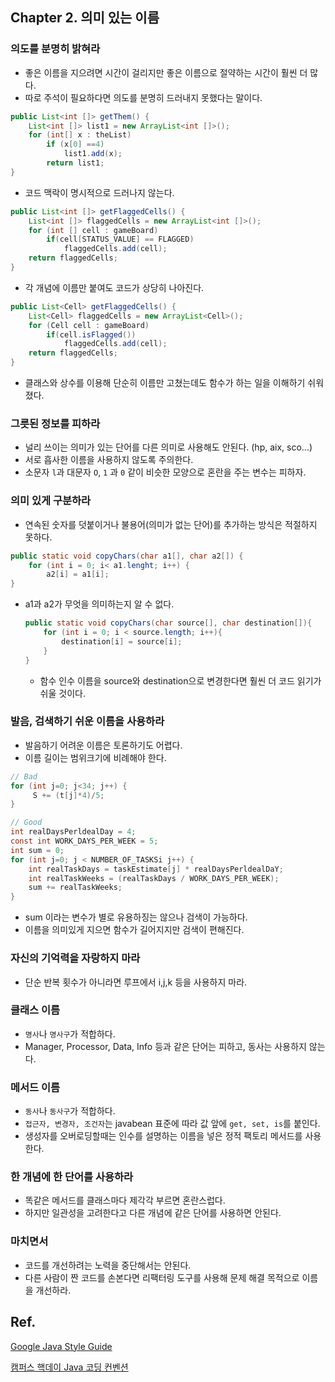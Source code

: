 ## Chapter 2. 의미 있는 이름

### 의도를 분명히 밝혀라

- 좋은 이름을 지으려면 시간이 걸리지만 좋은 이름으로 절약하는 시간이 훨씬 더 많다.
- 따로 주석이 필요하다면 의도를 분명히 드러내지 못했다는 말이다.

```java
public List<int []> getThem() {
	List<int []> list1 = new ArrayList<int []>();
	for (int[] x : theList)
		if (x[0] ==4)
			list1.add(x);
		return list1;
}
```

- 코드 맥락이 명시적으로 드러나지 않는다.

```java
public List<int []> getFlaggedCells() {
	List<int []> flaggedCells = new ArrayList<int []>();
	for (int [] cell : gameBoard)
		if(cell[STATUS_VALUE] == FLAGGED)
			flaggedCells.add(cell);
	return flaggedCells;
}
```

- 각 개념에 이름만 붙여도 코드가 상당히 나아진다.

```java
public List<Cell> getFlaggedCells() {
	List<Cell> flaggedCells = new ArrayList<Cell>();
	for (Cell cell : gameBoard)
		if(cell.isFlagged())
			flaggedCells.add(cell);
	return flaggedCells;
}
```

- 클래스와 상수를 이용해 단순히 이름만 고쳤는데도 함수가 하는 일을 이해하기 쉬워졌다.

### 그릇된 정보를 피하라

- 널리 쓰이는 의미가 있는 단어를 다른 의미로 사용해도 안된다. (hp, aix, sco...)
- 서로 흡사한 이름을 사용하지 않도록 주의한다.
- 소문자 `l`과 대문자 `O`, `1` 과 `0` 같이 비슷한 모양으로 혼란을 주는 변수는 피하자.

### 의미 있게 구분하라

- 연속된 숫자를 덧붙이거나 불용어(의미가 없는 단어)를 추가하는 방식은 적절하지 못하다.

```java
public static void copyChars(char a1[], char a2[]) {
	for (int i = 0; i< a1.lenght; i++) {
		a2[i] = a1[i];
}
```

- a1과 a2가 무엇을 의미하는지 알 수 없다.

  ```java
  public static void copyChars(char source[], char destination[]){
      for (int i = 0; i < source.length; i++){
          destination[i] = source[i];
      }
  }
  ```

  - 함수 인수 이름을 source와 destination으로 변경한다면 훨씬 더 코드 읽기가 쉬울 것이다.

### 발음, 검색하기 쉬운 이름을 사용하라

- 발음하기 어려운 이름은 토론하기도 어렵다.
- 이름 길이는 범위크기에 비례해야 한다.

```java
// Bad
for (int j=0; j<34; j++) {
     S += (t[j]*4)/5;
}

// Good
int realDaysPerldealDay = 4;
const int WORK_DAYS_PER_WEEK = 5;
int sum = 0;
for (int j=0; j < NUMBER_OF_TASKSi j++) {
    int realTaskDays = taskEstimate[j] * realDaysPerldealDaY;
    int realTaskWeeks = (realTaskDays / WORK_DAYS_PER_WEEK);
    sum += realTaskWeeks;
}
```

- sum 이라는 변수가 별로 유용하징는 않으나 검색이 가능하다.
- 이름을 의미있게 지으면 함수가 길어지지만 검색이 편해진다.

### 자신의 기억력을 자랑하지 마라

- 단순 반복 횟수가 아니라면 루프에서 i,j,k 등을 사용하지 마라.

### 클래스 이름

- `명사`나 `명사구`가 적합하다.
- Manager, Processor, Data, Info 등과 같은 단어는 피하고, 동사는 사용하지 않는다.

### 메서드 이름

- `동사`나 `동사구`가 적합하다.
- `접근자, 변경자, 조건자`는 javabean 표준에 따라 값 앞에 `get, set, is`를 붙인다.
- 생성자를 오버로딩할때는 인수를 설명하는 이름을 넣은 정적 팩토리 메서드를 사용한다.

### 한 개념에 한 단어를 사용하라

- 똑같은 메서드를 클래스마다 제각각 부르면 혼란스럽다.
- 하지만 일관성을 고려한다고 다른 개념에 같은 단어를 사용하면 안된다.

### 마치면서

- 코드를 개선하려는 노력을 중단해서는 안된다.
- 다른 사람이 짠 코드를 손본다면 리팩터링 도구를 사용해 문제 해결 목적으로 이름을 개선하라.

## Ref.

[Google Java Style Guide](https://google.github.io/styleguide/javaguide.html)

[캠퍼스 핵데이 Java 코딩 컨벤션](https://naver.github.io/hackday-conventions-java/)
